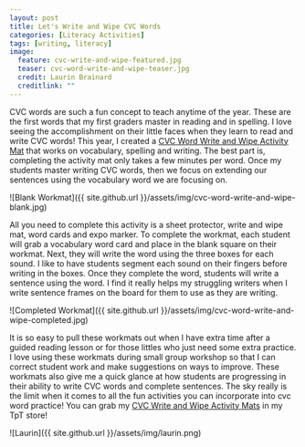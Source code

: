 ```yaml
---
layout: post
title: Let's Write and Wipe CVC Words
categories: [Literacy Activities]
tags: [writing, literacy]
image:
  feature: cvc-write-and-wipe-featured.jpg
  teaser: cvc-word-write-and-wipe-teaser.jpg
  credit: Laurin Brainard
  creditlink: ""
---
```

CVC words are such a fun concept to teach anytime of the year. These are the first words that my first graders master in reading and in spelling. I love seeing the accomplishment on their little faces when they learn to read and write CVC words! This year, I created a [CVC Word Write and Wipe Activity Mat](http://bit.ly/2GP1SJf) that works on vocabulary, spelling and writing. The best part is, completing the activity mat only takes a few minutes per word. Once my students master writing CVC words, then we focus on extending our sentences using the vocabulary word we are focusing on. 

![Blank Workmat]({{ site.github.url }}/assets/img/cvc-word-write-and-wipe-blank.jpg)

All you need to complete this activity is a sheet protector, write and wipe mat, word cards and expo marker. To complete the workmat, each student will grab a vocabulary word card and place in the blank square on their workmat. Next, they will write the word using the three boxes for each sound. I like to have students segment each sound on their fingers before writing in the boxes. Once they complete the word, students will write a sentence using the word. I find it really helps my struggling writers when I write sentence frames on the board for them to use as they are writing. 

![Completed Workmat]({{ site.github.url }}/assets/img/cvc-word-write-and-wipe-completed.jpg)

It is so easy to pull these workmats out when I have extra time after a guided reading lesson or for those littles who just need some extra practice. I love using these workmats during small group workshop so that I can correct student work and make suggestions on ways to improve. These workmats also give me a quick glance at how students are progressing in their ability to write CVC words and complete sentences. The sky really is the limit when it comes to all the fun activities you can incorporate into cvc word practice! You can grab my [CVC Write and Wipe Activity Mats](http://bit.ly/2GP1SJf) in my TpT store!

![Laurin]({{ site.github.url }}/assets/img/laurin.png)